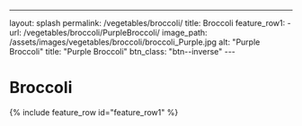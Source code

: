 ---
layout: splash
permalink: /vegetables/broccoli/
title: Broccoli
feature_row1: 
    - url: /vegetables/broccoli/PurpleBroccoli/
      image_path: /assets/images/vegetables/broccoli/broccoli_Purple.jpg
      alt: "Purple Broccoli"
      title: "Purple Broccoli"
      btn_class: "btn--inverse"
      ---
<br/>
<h1>Broccoli</h1>
{% include feature_row id="feature_row1" %}